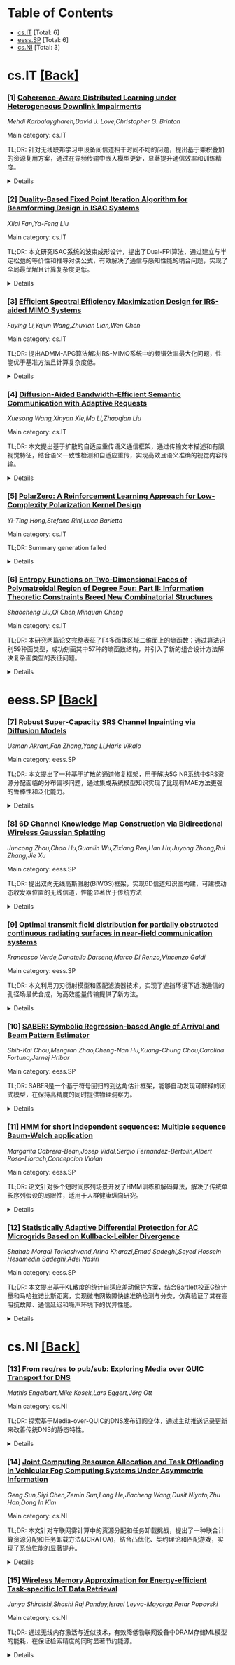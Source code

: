 <div id=toc></div>

# Table of Contents

- [cs.IT](#cs.IT) [Total: 6]
- [eess.SP](#eess.SP) [Total: 6]
- [cs.NI](#cs.NI) [Total: 3]


<div id='cs.IT'></div>

# cs.IT [[Back]](#toc)

### [1] [Coherence-Aware Distributed Learning under Heterogeneous Downlink Impairments](https://arxiv.org/abs/2510.25917)
*Mehdi Karbalayghareh,David J. Love,Christopher G. Brinton*

Main category: cs.IT

TL;DR: 针对无线联邦学习中设备间信道相干时间不均的问题，提出基于乘积叠加的资源复用方案，通过在导频传输中嵌入模型更新，显著提升通信效率和训练精度。


<details>
  <summary>Details</summary>
Motivation: 实际边缘设备的相干时间存在差异（由于移动性和散射环境的不同），导致对导频信令和信道估计资源需求不均，传统联邦学习方案忽视这种相干差异会带来严重的通信低效和训练开销。

Method: 提出基于乘积叠加的资源复用策略，在为移动设备设计的导频传输中嵌入静态设备的全局模型更新，实现参数服务器对静态和动态设备的高效调度。

Result: 理论分析了方案的收敛行为，量化了在预期通信效率和训练精度方面的增益；实验表明该框架在移动性诱导的动态环境下具有有效性。

Conclusion: 该论文提出了一种相干感知的通信高效框架，通过理论分析和实验验证，证明了在异构衰落动态下能够显著提升联邦学习的通信效率和训练精度，为无线联邦学习的实际部署提供了有价值的见解。

Abstract: The performance of federated learning (FL) over wireless networks critically
depends on accurate and timely channel state information (CSI) across
distributed devices. This requirement is tightly linked to how rapidly the
channel gains vary, i.e., the coherence intervals. In practice, edge devices
often exhibit unequal coherence times due to differences in mobility and
scattering environments, leading to unequal demands for pilot signaling and
channel estimation resources. Conventional FL schemes that overlook this
coherence disparity can suffer from severe communication inefficiencies and
training overhead. This paper proposes a coherence-aware,
communication-efficient framework for joint channel training and model updating
in practical wireless FL systems operating under heterogeneous fading dynamics.
Focusing on downlink impairments, we introduce a resource-reuse strategy based
on product superposition, enabling the parameter server to efficiently schedule
both static and dynamic devices by embedding global model updates for static
devices within pilot transmissions intended for mobile devices. We
theoretically analyze the convergence behavior of the proposed scheme and
quantify its gains in expected communication efficiency and training accuracy.
Experiments demonstrate the effectiveness of the proposed framework under
mobility-induced dynamics and offer useful insights for the practical
deployment of FL over wireless channels.

</details>


### [2] [Duality-Based Fixed Point Iteration Algorithm for Beamforming Design in ISAC Systems](https://arxiv.org/abs/2510.26147)
*Xilai Fan,Ya-Feng Liu*

Main category: cs.IT

TL;DR: 本文研究ISAC系统的波束成形设计，提出了Dual-FPI算法，通过建立与半定松弛的等价性和推导对偶公式，有效解决了通信与感知性能的耦合问题，实现了全局最优解且计算复杂度更低。


<details>
  <summary>Details</summary>
Motivation: 在集成感知与通信(ISAC)系统中，通信和雷达感知之间的复杂耦合关系使得波束成形设计面临重大挑战。传统方法难以在满足通信用户信干噪比(SINR)要求和雷达感知均方误差(MSE)约束的同时实现传输功率最小化，因此需要开发高效的优化算法来解决这一难题。

Method: 本文提出了一种基于对偶理论的固定点迭代算法(Dual-FPI)。首先建立原始ISAC波束成形问题与半定松弛的等价性，推导其对偶公式，并重新表述为广义下行波束成形(GDB)问题。针对GDB问题中的不定权重矩阵挑战，证明了有界性的充要条件，设计了具有收敛保证的定制化固定点迭代(FPI)算法。最终开发的Dual-FPI算法将外层次梯度上升循环与内层FPI循环相结合。

Result: 提出的Dual-FPI算法能够实现全局最优解，与现有基线方法相比显著降低了计算复杂度。仿真结果验证了算法的有效性，证明了其在解决ISAC系统波束成形设计问题方面的优越性能。

Conclusion: 本文提出的Dual-FPI算法能够有效地解决ISAC波束成形设计问题，在保证全局最优解的同时显著降低了计算复杂度，为实际ISAC系统的部署提供了可行的解决方案。

Abstract: In this paper, we investigate the beamforming design problem in an integrated
sensing and communication (ISAC) system, where a multi-antenna base station
simultaneously serves multiple communication users while performing radar
sensing. We formulate the problem as the minimization of the total transmit
power, subject to signal-to-interference-plus-noise ratio (SINR) constraints
for communication users and mean-squared-error (MSE) constraints for radar
sensing. The core challenge arises from the complex coupling between
communication SINR requirements and sensing performance metrics. To efficiently
address this challenge, we first establish the equivalence between the original
ISAC beamforming problem and its semidefinite relaxation (SDR), derive its
Lagrangian dual formulation, and further reformulate it as a generalized
downlink beamforming (GDB) problem with potentially indefinite weighting
matrices. Compared to the classical DB problem, the presence of indefinite
weighting matrices in the GDB problem introduces substantial analytical and
computational challenges. Our key technical contributions include (i) a
necessary and sufficient condition for the boundedness of the GDB problem, and
(ii) a tailored efficient fixed point iteration (FPI) algorithm with a provable
convergence guarantee for solving the GDB problem. Building upon these results,
we develop a duality-based fixed point iteration (Dual-FPI) algorithm, which
integrates an outer subgradient ascent loop with an inner FPI loop. Simulation
results demonstrate that the proposed Dual-FPI algorithm achieves globally
optimal solutions while significantly reducing computational complexity
compared with existing baseline approaches.

</details>


### [3] [Efficient Spectral Efficiency Maximization Design for IRS-aided MIMO Systems](https://arxiv.org/abs/2510.26279)
*Fuying Li,Yajun Wang,Zhuxian Lian,Wen Chen*

Main category: cs.IT

TL;DR: 提出ADMM-APG算法解决IRS-MIMO系统中的频谱效率最大化问题，性能优于基准方法且计算复杂度低。


<details>
  <summary>Details</summary>
Motivation: 随着无线通信对更高频谱效率需求的不断增长，智能反射面（IRS）因其动态重新配置传播环境的能力而备受关注。IRS辅助MIMO系统中的频谱效率最大化问题涉及发射预编码矩阵和IRS相移配置的联合优化，这是一个本质上具有挑战性的非凸问题。

Method: 提出了ADMM-APG算法，将交替方向乘子法（ADMM）与加速投影梯度法（APG）相结合，通过将原始非凸问题分解为可处理的子问题，每个子问题都有闭式解，从而在保持低计算复杂度的同时有效求解。

Result: 仿真结果表明，ADMM-APG算法在频谱效率和计算复杂度方面持续超越现有基准方法，在各种系统配置下均实现了显著的性能增益。

Conclusion: ADMM-APG算法为IRS辅助MIMO系统提供了一种高效解决方案，在频谱效率优化方面表现出色，同时保持了较低的计算复杂度，为实际应用提供了可行的技术路径。

Abstract: Driven by the growing demand for higher spectral efficiency in wireless
communications, intelligent reflecting sur- faces (IRS) have attracted
considerable attention for their ability to dynamically reconfigure the
propagation environment. This work addresses the spectral efficiency
maximization problem in IRS-assisted multiple-input multiple-output (MIMO)
systems, which involves the joint optimization of the transmit precoding matrix
and the IRS phase shift configuration. This problem is inherently challenging
due to its non-convex nature. To tackle it effectively, we introduce a
computationally efficient algorithm, termed ADMM-APG, which integrates the
alternating direction method of multipliers (ADMM) with the accelerated
projected gradient (APG) method. The proposed framework decomposes the original
problem into tractable subproblems, each admitting a closed-form solution while
maintaining low computational com- plexity. Simulation results demonstrate that
the ADMM-APG algorithm consistently surpasses existing benchmark methods in
terms of spectral efficiency and computational complexity, achieving
significant performance gains across a range of system configurations.

</details>


### [4] [Diffusion-Aided Bandwidth-Efficient Semantic Communication with Adaptive Requests](https://arxiv.org/abs/2510.26442)
*Xuesong Wang,Xinyan Xie,Mo Li,Zhaoqian Liu*

Main category: cs.IT

TL;DR: 本文提出基于扩散的自适应重传语义通信框架，通过传输文本描述和有限视觉特征，结合语义一致性检测和自适应重传，实现高效且语义准确的视觉内容传输。


<details>
  <summary>Details</summary>
Motivation: 现有语义通信方法存在局限：仅传输文本描述无法捕获精确的空间布局和细粒度外观细节，而传输文本与密集视觉特征会引入大量语义冗余。核心挑战是在保持语义理解和视觉保真度的同时减少语义冗余，提高整体传输效率。

Method: 提出基于扩散的自适应重传语义通信框架：传输简洁文本描述和有限关键视觉特征，使用基于扩散的修复模型重建图像，设计接收端语义一致性机制评估重建图像与原始文本的对齐度，当检测到语义差异时触发重传请求额外的隐块。

Result: 该方法显著减少了带宽使用，同时保持了高语义准确性，在重建质量和传输开销之间实现了高效平衡。

Conclusion: 本文提出的基于扩散的自适应重传语义通信框架有效解决了语义通信中语义理解与视觉保真度、传输效率之间的权衡问题，通过简洁的文本描述与有限的视觉特征传输、接收端语义一致性检测和自适应重传机制，在保持高语义准确性的同时显著降低了带宽使用。

Abstract: Semantic communication focuses on conveying the intrinsic meaning of data
rather than its raw symbolic representation. For visual content, this paradigm
shifts from traditional pixel-level transmission toward leveraging the semantic
structure of images to communicate visual meaning. Existing approaches
generally follow one of two paths: transmitting only text descriptions, which
often fail to capture precise spatial layouts and fine-grained appearance
details; or transmitting text alongside dense latent visual features, which
tends to introduce substantial semantic redundancy. A key challenge, therefore,
is to reduce semantic redundancy while preserving semantic understanding and
visual fidelity, thereby improving overall transmission efficiency. This paper
introduces a diffusion-based semantic communication framework with adaptive
retransmission. The system transmits concise text descriptions together with a
limited set of key latent visual features, and employs a diffusion-based
inpainting model to reconstruct the image. A receiver-side semantic consistency
mechanism is designed to evaluate the alignment between the reconstructed image
and the original text description. When a semantic discrepancy is detected, the
receiver triggers a retransmission to request a small set of additional latent
blocks and refine the image reconstruction. This approach significantly reduces
bandwidth usage while preserving high semantic accuracy, achieving an efficient
balance between reconstruction quality and transmission overhead.

</details>


### [5] [PolarZero: A Reinforcement Learning Approach for Low-Complexity Polarization Kernel Design](https://arxiv.org/abs/2510.26452)
*Yi-Ting Hong,Stefano Rini,Luca Barletta*

Main category: cs.IT

TL;DR: Summary generation failed


<details>
  <summary>Details</summary>
Motivation: Motivation analysis unavailable

Method: Method extraction failed

Result: Result analysis unavailable

Conclusion: Conclusion extraction failed

Abstract: Polar codes with large kernels can achieve improved error exponents but are
challenging to design with low decoding com- plexity. This work investigates
kernel construction under recursive maximum likelihood decoding (RMLD) using a
reinforcement learning framework based on the Gumbel AlphaZero algorithm. The
proposed method efficiently explores the design space and identifies large-size
kernels that satisfy a given error exponent while minimizing decoding
complexity. For a size-16 kernel, it achieves 17% lower decoding complexity
than handcrafted designs while reaching an error exponent of 0.5183 compared to
0.5 for Arikan's kernel, demonstrating the effectiveness of the learning-based
approach for practical polar code construction.

</details>


### [6] [Entropy Functions on Two-Dimensional Faces of Polymatroidal Region of Degree Four: Part II: Information Theoretic Constraints Breed New Combinatorial Structures](https://arxiv.org/abs/2510.26552)
*Shaocheng Liu,Qi Chen,Minquan Cheng*

Main category: cs.IT

TL;DR: 本研究两篇论文完整表征了Γ4多面体区域二维面上的熵函数：通过算法识别59种面类型，成功刻画其中57种的熵函数结构，并引入了新的组合设计方法解决复杂面类型的表征问题。


<details>
  <summary>Details</summary>
Motivation: 熵函数的表征是信息论的基础问题，通过限制香农外界（多面体区域Γ4）的约束来获得具有特殊结构的熵函数，这对理解信息论的基本结构具有重要意义。

Method: 通过算法枚举Γ4的59种二维面类型，针对每种面类型分别进行熵函数的结构分析和特征刻画，引入新的组合设计结构来解决剩余10种复杂面类型的表征问题。

Result: 成功刻画了Γ4多面体区域59种二维面中的57种熵函数：在Part I完成49种类型的完全表征，在Part II完成剩余10种中的8种完全表征和2种部分表征，并引入了新的组合设计结构。

Conclusion: 本研究完整表征了Γ4多面体区域59种二维面中的57种（完全刻画49种，部分刻画8种），并引入了新的组合设计结构，为信息论中熵函数的深入研究提供了理论基础和方法工具。

Abstract: Characterization of entropy functions is of fundamental importance in
information theory. By imposing constraints on their Shannon outer bound, i.e.,
the polymatroidal region, one obtains the faces of the region and entropy
functions on them with special structures. In this series of two papers, we
characterize entropy functions on the $2$-dimensional faces of the
polymatroidal region $\Gamma_4$. In Part I, we formulated the problem,
enumerated all $59$ types of $2$-dimensional faces of $\Gamma_4$ by a
algorithm, and fully characterized entropy functions on $49$ types of them. In
this paper, i.e., Part II, we will characterize entropy functions on the
remaining $10$ types of faces, among which $8$ types are fully characterized
and $2$ types are partially characterized. To characterize these types of
faces, we introduce some new combinatorial design structures which are
interesting themself.

</details>


<div id='eess.SP'></div>

# eess.SP [[Back]](#toc)

### [7] [Robust Super-Capacity SRS Channel Inpainting via Diffusion Models](https://arxiv.org/abs/2510.26097)
*Usman Akram,Fan Zhang,Yang Li,Haris Vikalo*

Main category: eess.SP

TL;DR: 本文提出了一种基于扩散的通道修复框架，用于解决5G NR系统中SRS资源分配面临的分布偏移问题，通过集成系统模型知识实现了比现有MAE方法更强的鲁棒性和泛化能力。


<details>
  <summary>Details</summary>
Motivation: 在5G NR系统中，基于互易性的波束成形通过上行链路探测参考信号(SRS)面临资源和覆盖限制，需要稀疏非均匀SRS分配。现有的掩码自编码器(MAE)方法虽然改善了覆盖但存在过拟合问题，在遇到未见失真（如额外掩码、干扰、裁剪、非高斯噪声）时性能下降。

Method: 提出了基于扩散的通道修复框架，通过在推理时引入似然梯度项来集成系统模型知识，使单一训练模型能够适应各种不匹配条件。该方法采用基于分数的扩散变体，相比UNet分数模型基线和一步MAE具有更好的适应性。

Result: 在标准化CDL信道测试中，基于分数的扩散变体在分布偏移条件下一致优于UNet分数模型基线和一步MAE方法，在具有挑战性的设置（如拉普拉斯噪声、用户干扰）下NMSE改善高达14dB，同时在匹配条件下保持竞争性准确度。

Conclusion: 论文证明了扩散引导修复是5G NR系统中大容量SRS设计的一种鲁棒且可推广的方法，能够在匹配条件下保持竞争性准确性的同时，在分布偏移场景下显著优于现有方法。

Abstract: Accurate channel state information (CSI) is essential for reliable multiuser
MIMO operation. In 5G NR, reciprocity-based beamforming via uplink Sounding
Reference Signals (SRS) face resource and coverage constraints, motivating
sparse non-uniform SRS allocation. Prior masked-autoencoder (MAE) approaches
improve coverage but overfit to training masks and degrade under unseen
distortions (e.g., additional masking, interference, clipping, non-Gaussian
noise). We propose a diffusion-based channel inpainting framework that
integrates system-model knowledge at inference via a likelihood-gradient term,
enabling a single trained model to adapt across mismatched conditions. On
standardized CDL channels, the score-based diffusion variant consistently
outperforms a UNet score-model baseline and the one-step MAE under distribution
shift, with improvements up to 14 dB NMSE in challenging settings (e.g.,
Laplace noise, user interference), while retaining competitive accuracy under
matched conditions. These results demonstrate that diffusion-guided inpainting
is a robust and generalizable approach for super-capacity SRS design in 5G NR
systems.

</details>


### [8] [6D Channel Knowledge Map Construction via Bidirectional Wireless Gaussian Splatting](https://arxiv.org/abs/2510.26166)
*Juncong Zhou,Chao Hu,Guanlin Wu,Zixiang Ren,Han Hu,Juyong Zhang,Rui Zhang,Jie Xu*

Main category: eess.SP

TL;DR: 提出双向无线高斯溅射(BiWGS)框架，实现6D信道知识图构建，可建模动态收发器位置的无线信道，性能显著优于传统方法


<details>
  <summary>Details</summary>
Motivation: 传统2D/3D CKM方法假设固定基站配置，无法有效处理动态环境中收发器位置变化的情况，需要开发能够适应动态配置的更高维度信道建模方法

Method: 提出双向无线高斯溅射(BiWGS)框架，使用高斯椭球体表示虚拟散射器集群和环境障碍物，通过学习双向散射模式和复杂衰减配置来捕获电磁传输特性，实现动态收发器位置的无线信道建模

Result: 实验表明BiWGS在构建6D信道功率增益图方面显著优于经典MLP方法，在3D CKM构建方面与最先进WRF-GS方法具有可比较的空间频谱预测精度

Conclusion: BiWGS成功实现了6D CKM构建的维度扩展，在保持建模保真度的同时显著提升了动态环境下的信道建模能力，为无线通信系统的信道知识获取提供了更高效的解决方案

Abstract: This paper investigates the construction of channel knowledge map (CKM) from
sparse channel measurements. Dif ferent from conventional
two-/three-dimensional (2D/3D) CKM approaches assuming fixed base station
configurations, we present a six-dimensional (6D) CKM framework named
bidirectional wireless Gaussian splatting (BiWGS), which is capable of mod
eling wireless channels across dynamic transmitter (Tx) and receiver (Rx)
positions in 3D space. BiWGS uses Gaussian el lipsoids to represent virtual
scatterer clusters and environmental obstacles in the wireless environment. By
properly learning the bidirectional scattering patterns and complex attenuation
profiles based on channel measurements, these ellipsoids inherently cap ture
the electromagnetic transmission characteristics of wireless environments,
thereby accurately modeling signal transmission under varying transceiver
configurations. Experiment results show that BiWGS significantly outperforms
classic multi-layer perception (MLP) for the construction of 6D channel power
gain map with varying Tx-Rx positions, and achieves spatial spectrum prediction
accuracy comparable to the state-of-the art wireless radiation field Gaussian
splatting (WRF-GS) for 3D CKM construction. This validates the capability of
the proposed BiWGS in accomplishing dimensional expansion of 6D CKM
construction, without compromising fidelity.

</details>


### [9] [Optimal transmit field distribution for partially obstructed continuous radiating surfaces in near-field communication systems](https://arxiv.org/abs/2510.26262)
*Francesco Verde,Donatella Darsena,Marco Di Renzo,Vincenzo Galdi*

Main category: eess.SP

TL;DR: 本文利用刀刃衍射模型和匹配滤波器技术，实现了遮挡环境下近场通信的孔径场最优合成，为高效能量传输提供了新方法。


<details>
  <summary>Details</summary>
Motivation: 研究在遮挡环境中进行(辐射)近场通信的孔径场最优合成问题，旨在解决传统通信方法在有障碍物环境下效率低下的挑战。

Method: 采用基于刀刃衍射的物理一致性模型，将问题表述为希尔伯特空间中的最大化问题。通过获得与衍射诱导核形状相"匹配"的匹配滤波器作为最优解，将波传播与信号处理方法联系起来。

Result: 提出了一个支持硬件实现的框架，可使用超表面或透镜天线等连续孔径，成功将波传播理论与信号处理技术相结合。

Conclusion: 该方法通过建立物理建模、信号处理与硬件设计之间的桥梁，实现了在近场遮挡信道中的高效能量聚焦，为实际应用提供了可行的技术方案。

Abstract: This paper deals with the optimal synthesis of aperture fields for
(radiating) near-field communications in obstructed environments. A physically
consistent model based on knife-edge diffraction is used to formulate the
problem as a maximization in Hilbert space. The optimal solution is obtained as
a matched filter that ``matches" the shape of a diffraction-induced kernel,
thus linking wave propagation with signal processing methods. The framework
supports hardware implementation using continuous apertures such as
metasurfaces or lens antennas. This approach bridges physically grounded
modeling, signal processing, and hardware design for efficient energy focusing
in near-field obstructed channels.

</details>


### [10] [SABER: Symbolic Regression-based Angle of Arrival and Beam Pattern Estimator](https://arxiv.org/abs/2510.26340)
*Shih-Kai Chou,Mengran Zhao,Cheng-Nan Hu,Kuang-Chung Chou,Carolina Fortuna,Jernej Hribar*

Main category: eess.SP

TL;DR: SABER是一个基于符号回归的到达角估计框架，能够自动发现可解释的闭式模型，在保持高精度的同时提供物理洞察力。


<details>
  <summary>Details</summary>
Motivation: 传统的高分辨率到达角估计技术需要多单元阵列和大量快照收集，而通用机器学习方法通常产生缺乏物理可解释性的黑盒模型，这限制了它们在实际无线通信系统中的应用。

Method: 提出基于符号回归的SABER框架，通过约束符号回归自动从路径损耗测量中发现闭式波束模式和到达角模型，结合受约束和无约束的符号回归方法。

Result: 在消声室测试中实现亚0.5度平均绝对误差，在真实RIS辅助室内测试平台中达到接近零的误差恢复真实到达角，性能接近克拉美罗下界。

Conclusion: SABER被证明是一种可解释且准确的替代方案，能够弥合不透明的机器学习方法与可解释的物理驱动估计器之间的差距，为到达角估计提供了具有物理洞察力的解决方案。

Abstract: Accurate Angle-of-arrival (AoA) estimation is essential for next-generation
wireless communication systems to enable reliable beamforming, high-precision
localization, and integrated sensing. Unfortunately, classical high-resolution
techniques require multi-element arrays and extensive snapshot collection,
while generic Machine Learning (ML) approaches often yield black-box models
that lack physical interpretability. To address these limitations, we propose a
Symbolic Regression (SR)-based ML framework. Namely, Symbolic Regression-based
Angle of Arrival and Beam Pattern Estimator (SABER), a constrained
symbolic-regression framework that automatically discovers closed-form beam
pattern and AoA models from path loss measurements with interpretability. SABER
achieves high accuracy while bridging the gap between opaque ML methods and
interpretable physics-driven estimators. First, we validate our approach in a
controlled free-space anechoic chamber, showing that both direct inversion of
the known $\cos^n$ beam and a low-order polynomial surrogate achieve sub-0.5
degree Mean Absolute Error (MAE). A purely unconstrained SR method can further
reduce the error of the predicted angles, but produces complex formulas that
lack physical insight. Then, we implement the same SR-learned inversions in a
real-world, Reconfigurable Intelligent Surface (RIS)-aided indoor testbed.
SABER and unconstrained SR models accurately recover the true AoA with
near-zero error. Finally, we benchmark SABER against the Cram\'er-Rao Lower
Bounds (CRLBs). Our results demonstrate that SABER is an interpretable and
accurate alternative to state-of-the-art and black-box ML-based methods for AoA
estimation.

</details>


### [11] [HMM for short independent sequences: Multiple sequence Baum-Welch application](https://arxiv.org/abs/2510.26532)
*Margarita Cabrera-Bean,Josep Vidal,Sergio Fernandez-Bertolin,Albert Roso-Llorach,Concepcion Violan*

Main category: eess.SP

TL;DR: 论文针对多个短时间序列场景开发了HMM训练和解码算法，解决了传统单长序列假设的局限性，适用于人群健康纵向研究。


<details>
  <summary>Details</summary>
Motivation: 传统HMM训练依赖于单一、足够长的观测序列，但实际应用中（如人群健康纵向研究）常遇到由同一模型生成的多个独立的短时序列，每个序列只包含有限数量的样本点。

Method: 论文为HMM在多短序列场景下的训练和解码过程提供了伪代码公式，专门针对由同一模型生成的多个独立且相对较短的时间序列数据。

Result: 开发了适用于多短序列场景的HMM训练和解码方法，特别强调了该方法在人群健康纵向研究中的相关性，其中数据集天然地表现为跨个体的随访点数据短轨迹集合。

Conclusion: 本研究提出了适用于多个短时间序列的HMM训练和解码算法，扩展了传统HMM的应用范围，特别适用于人群健康的纵向研究，其中数据自然地表现为跨个体的短轨迹集合。

Abstract: In the classical setting, the training of a Hidden Markov Model (HMM)
typically relies on a single, sufficiently long observation sequence that can
be regarded as representative of the underlying stochastic process. In this
context, the Expectation Maximization (EM) algorithm is applied in its
specialized form for HMMs, namely the Baum Welch algorithm, which has been
extensively employed in applications such as speech recognition. The objective
of this work is to present pseudocode formulations for both the training and
decoding procedures of HMMs in a different scenario, where the available data
consist of multiple independent temporal sequences generated by the same model,
each of relatively short duration, i.e., containing only a limited number of
samples. Special emphasis is placed on the relevance of this formulation to
longitudinal studies in population health, where datasets are naturally
structured as collections of short trajectories across individuals with point
data at follow up.

</details>


### [12] [Statistically Adaptive Differential Protection for AC Microgrids Based on Kullback-Leibler Divergence](https://arxiv.org/abs/2510.26604)
*Shahab Moradi Torkashvand,Arina Kharazi,Emad Sadeghi,Seyed Hossein Hesamedin Sadeghi,Adel Nasiri*

Main category: eess.SP

TL;DR: 本文提出基于KL散度的统计自适应差动保护方案，结合Bartlett校正G统计量和马哈拉诺比斯距离，实现微电网故障快速准确检测与分类，仿真验证了其在高阻抗故障、通信延迟和噪声环境下的优异性能。


<details>
  <summary>Details</summary>
Motivation: 基于逆变器的资源普及通过引入可变故障电流和复杂暂态过程，对传统微电网保护构成挑战，需要开发适应性强的新型保护方案来应对这些复杂工况。

Method: 提出基于Kullback-Leibler散度的统计自适应差动保护方案：在对数变换电流幅值上计算Bartlett校正的G统计量，采用马哈拉诺比斯距离区分健康和故障状态，利用卡方分布统计推导检测阈值以精确控制误报率，通过轻量级分类器评估各相G统计量识别故障类型，并结合时序持久性滤波器增强安全性。

Result: 在修正CIGRE 14节点微电网上的广泛仿真显示：亚周期平均检测延迟、多种运行模式下的高检测和分类准确率、对高达250欧姆高阻抗故障的恢复能力、10毫秒通信延迟容错性，以及低至20分贝信噪比环境下的有效性能。

Conclusion: 该研究提出了一种基于Kullback-Leibler散度的统计自适应差动保护方案，通过在修正CIGRE 14节点微电网上的广泛仿真验证，证明了其在多种运行模式下具有亚周期检测延迟、高检测分类准确率、对高阻抗故障和通信延迟的鲁棒性，以及抗噪声能力，为下一代交流微电网保护提供了可重现且计算高效的解决方案。

Abstract: The proliferation of inverter-based resources challenges traditional
microgrid protection by introducing variable fault currents and complex
transients. This paper presents a statistically adaptive differential
protection scheme based on Kullback-Leibler divergence, implemented via a
Bartlett-corrected G-statistic computed on logarithm-transformed current
magnitudes. The method is a multivariate fault detection engine that employs
the Mahalanobis distance to distinguish healthy and faulty states, enabling
robust detection even in noisy environments. Detection thresholds are
statistically derived from a chi-squared distribution for precise control over
the false alarm rate. Upon detection, a lightweight classifier identifies the
fault type by assessing per-phase G-statistics against dedicated thresholds,
enhanced by a temporal persistence filter for security. Extensive simulations
on a modified CIGRE 14-bus microgrid show high efficacy: sub-cycle average
detection delays, high detection and classification accuracy across operating
modes, resilience to high-impedance faults up to 250 Ohms, tolerance to 10 ms
communication delay, and noise levels down to a 20 dB signal-to-noise ratio.
These findings demonstrate a reproducible and computationally efficient
solution for next-generation AC microgrid protection.

</details>


<div id='cs.NI'></div>

# cs.NI [[Back]](#toc)

### [13] [From req/res to pub/sub: Exploring Media over QUIC Transport for DNS](https://arxiv.org/abs/2510.26234)
*Mathis Engelbart,Mike Kosek,Lars Eggert,Jörg Ott*

Main category: cs.NI

TL;DR: 探索基于Media-over-QUIC的DNS发布订阅变体，通过主动推送记录更新来改善传统DNS的静态特性。


<details>
  <summary>Details</summary>
Motivation: 传统DNS设计为静态目录服务，但现代用例如负载均衡和服务发现需要主动更新分发，而不仅仅是请求和缓存资源记录。

Method: 基于Media-over-QUIC架构设计了一个发布订阅DNS系统协议原型，实现了资源记录更新的推送机制。

Result: 原型显示发布订阅DNS能限制更新流量并显著减少解析器接收最新记录的时间，支持CDN负载均衡等用例，但也带来了端点状态管理开销增加和首次查询延迟增加等挑战。

Conclusion: DNS的发布订阅变体具有实用价值，能在特定场景下提供性能优势，但需要权衡其引入的额外复杂性和延迟成本。

Abstract: The DNS is a key component of the Internet. Originally designed to facilitate
the resolution of host names to IP addresses, its scope has continuously
expanded over the years, today covering use cases such as load balancing or
service discovery. While DNS was initially conceived as a rather static
directory service in which resource records (RR) only change rarely, we have
seen a number of use cases over the years where a DNS flavor that isn't purely
based upon requesting and caching RRs, but rather on an active distribution of
updates for all resolvers that showed interest in the respective records in the
past, would be preferable. In this paper, we thus explore a publish-subscribe
variant of DNS based on the Media-over-QUIC architecture, where we devise a
strawman system and protocol proposal to enable pushing RR updates. We provide
a prototype implementation, finding that DNS can benefit from a
publish-subscribe variant: next to limiting update traffic, it can considerably
reduce the time it takes for a resolver to receive the latest version of a
record, thereby supporting use cases such as load balancing in content
distribution networks. The publish-subscribe architecture also brings new
challenges to the DNS, including a higher overhead for endpoints due to
additional state management, and increased query latencies on first lookup, due
to session establishment latencies.

</details>


### [14] [Joint Computing Resource Allocation and Task Offloading in Vehicular Fog Computing Systems Under Asymmetric Information](https://arxiv.org/abs/2510.26256)
*Geng Sun,Siyi Chen,Zemin Sun,Long He,Jiacheng Wang,Dusit Niyato,Zhu Han,Dong In Kim*

Main category: cs.NI

TL;DR: 本文针对车联网雾计算中的资源分配和任务卸载挑战，提出了一种联合计算资源分配和任务卸载方法(JCRATOA)，结合凸优化、契约理论和匹配游戏，实现了系统性能的显著提升。


<details>
  <summary>Details</summary>
Motivation: 车联网雾计算面临两大挑战：路边单元资源有限且无法满足车辆多样化需求；控制器与雾车辆间存在信息不对称，阻碍高效资源分配和协调；任务需求异质性与计算能力差异使任务卸载复杂化，导致资源利用率低和性能下降。

Method: 提出JCRATOA方法：1)基于凸优化的RSU资源分配方法；2)基于契约理论的FV资源分配激励机制；3)基于匹配游戏的双边匹配任务卸载方法。

Result: 仿真结果表明，提出的JCRATOA方法在任务完成延迟、任务完成率、系统吞吐量和资源利用率公平性等关键性能指标上均表现出优越性能，同时有效满足各项约束条件。

Conclusion: 本文提出了一种有效的车联网雾计算资源管理和任务卸载方案，通过分层架构、优化理论和匹配机制，显著提升了系统性能，为解决VFC中的资源分配和任务卸载挑战提供了可行的解决方案。

Abstract: Vehicular fog computing (VFC) has emerged as a promising paradigm, which
leverages the idle computational resources of nearby fog vehicles (FVs) to
complement the computing capabilities of conventional vehicular edge computing.
However, utilizing VFC to meet the delay-sensitive and computation-intensive
requirements of the FVs poses several challenges. First, the limited resources
of road side units (RSUs) struggle to accommodate the growing and diverse
demands of vehicles. This limitation is further exacerbated by the information
asymmetry between the controller and FVs due to the reluctance of FVs to
disclose private information and to share resources voluntarily. This
information asymmetry hinders the efficient resource allocation and
coordination. Second, the heterogeneity in task requirements and the varying
capabilities of RSUs and FVs complicate efficient task offloading, thereby
resulting in inefficient resource utilization and potential performance
degradation. To address these challenges, we first present a hierarchical VFC
architecture that incorporates the computing capabilities of both RSUs and FVs.
Then, we formulate a delay minimization optimization problem (DMOP), which is
an NP-hard mixed integer nonlinear programming problem. To solve the DMOP, we
propose a joint computing resource allocation and task offloading approach
(JCRATOA). Specifically, we propose a convex optimization-based method for RSU
resource allocation and a contract theory-based incentive mechanism for FV
resource allocation. Moreover, we present a two-sided matching method for task
offloading by employing the matching game. Simulation results demonstrate that
the proposed JCRATOA is able to achieve superior performances in task
completion delay, task completion ratio, system throughput, and resource
utilization fairness, while effectively meeting the satisfying constraints.

</details>


### [15] [Wireless Memory Approximation for Energy-efficient Task-specific IoT Data Retrieval](https://arxiv.org/abs/2510.26473)
*Junya Shiraishi,Shashi Raj Pandey,Israel Leyva-Mayorga,Petar Popovski*

Main category: cs.NI

TL;DR: 通过无线内存激活与近似技术，有效降低物联网设备中DRAM存储ML模型的能耗，在保证检索精度的同时显著节约能源。


<details>
  <summary>Details</summary>
Motivation: DRAM在存储ML模型时需要周期性刷新，导致在待机期间产生浪费的能耗，这对资源受限的物联网设备来说是重大问题。

Method: 提出了两种新颖方法：无线内存激活和无线内存近似，通过考虑ML模型使用的时间特性和相关性来有效管理可用内存。

Result: 数值结果显示，所提方案相比始终开启方法能够实现更小的能耗消耗，同时满足检索精度约束条件。

Conclusion: 本研究提出的无线内存激活与近似方案能够有效降低物联网设备中DRAM存储ML模型的能耗，在满足检索精度约束的前提下，实现了比始终开启方案更低的能耗。

Abstract: The use of Dynamic Random Access Memory (DRAM) for storing Machine Learning
(ML) models plays a critical role in accelerating ML inference tasks in the
next generation of communication systems. However, periodic refreshment of DRAM
results in wasteful energy consumption during standby periods, which is
significant for resource-constrained Internet of Things (IoT) devices. To solve
this problem, this work advocates two novel approaches: 1) wireless memory
activation and 2) wireless memory approximation. These enable the wireless
devices to efficiently manage the available memory by considering the timing
aspects and relevance of ML model usage; hence, reducing the overall energy
consumption. Numerical results show that our proposed scheme can realize
smaller energy consumption than the always-on approach while satisfying the
retrieval accuracy constraint.

</details>
